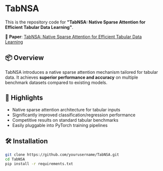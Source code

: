 # TabNSA

This is the repository code for **"TabNSA: Native Sparse Attention for Efficient Tabular Data Learning"**.

📄 **Paper**: [TabNSA: Native Sparse Attention for Efficient Tabular Data Learning](https://arxiv.org/abs/2503.09850)

## 📦 Overview

TabNSA introduces a native sparse attention mechanism tailored for tabular data. It achieves **superior performance and accuracy** on multiple benchmark datasets compared to existing models.

## 🚀 Highlights

- Native sparse attention architecture for tabular inputs  
- Significantly improved classification/regression performance  
- Competitive results on standard tabular benchmarks  
- Easily pluggable into PyTorch training pipelines  

## 🛠️ Installation

```bash
git clone https://github.com/yourusername/TabNSA.git
cd TabNSA
pip install -r requirements.txt

